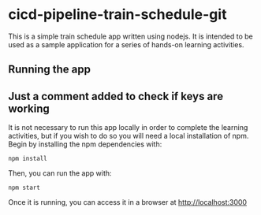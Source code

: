 # cicd-pipeline-train-schedule-git

This is a simple train schedule app written using nodejs. It is intended to be used as a sample application for a series of hands-on learning activities.

## Running the app
## Just a comment added to check if keys are working

It is not necessary to run this app locally in order to complete the learning activities, but if you wish to do so you will need a local installation of npm. Begin by installing the npm dependencies with:

    npm install

Then, you can run the app with:

    npm start

Once it is running, you can access it in a browser at [http://localhost:3000](http://localhost:3000)
